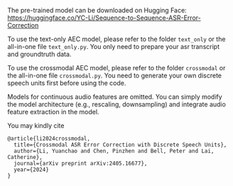 The pre-trained model can be downloaded on Hugging Face: https://huggingface.co/YC-Li/Sequence-to-Sequence-ASR-Error-Correction

To use the text-only AEC model, please refer to the folder ``text_only`` or the all-in-one file ``text_only.py``. You only need to prepare your asr transcript and groundtruth data.

To use the crossmodal AEC model, please refer to the folder ``crossmodal`` or the all-in-one file ``crossmodal.py``. You need to generate your own discrete speech units first before using the code.

Models for continuous audio features are omitted. You can simply modify the model architecture (e.g., rescaling, downsampling) and integrate audio feature extraction in the model.

You may kindly cite

```
@article{li2024crossmodal,
  title={Crossmodal ASR Error Correction with Discrete Speech Units},
  author={Li, Yuanchao and Chen, Pinzhen and Bell, Peter and Lai, Catherine},
  journal={arXiv preprint arXiv:2405.16677},
  year={2024}
}
```
